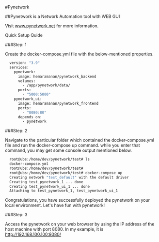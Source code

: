 #Pynetwork

##Pynetwork is a Network Automation tool with WEB GUI

Visit www.pynetwork.net for more information.


Quick Setup Quide

###Step: 1

Create the docker-compose.yml file with the below-mentioned properties.
  
```sh
  version: "3.9"
  services:
    pynetwork:
      image: hemaramanan/pynetwork_backend
      volumes:
        - /app/pynetwork/data/
      ports:
        - "5000:5000"
    pynetwork_ui:
      image: hemaramanan/pynetwork_frontend
      ports:
        - "8080:80"
      depends_on:
        - pynetwork
```

###Step: 2

Navigate to the particular folder which contained the docker-compose.yml file and run the docker-compose up command. while you enter that command, you may get some console output mentioned below.

```sh
  root@ubs:/home/dev/pynetwork/test# ls
  docker-compose.yml
  root@ubs:/home/dev/pynetwork/test# 
  root@ubs:/home/dev/pynetwork/test# docker-compose up
  Creating network "test_default" with the default driver
  Creating test_pynetwork_1 ... done
  Creating test_pynetwork_ui_1 ... done
  Attaching to test_pynetwork_1, test_pynetwork_ui_1
```

Congratulations, you have successfully deployed the pynetwork on your local environment. Let's have fun with pynetwork!

###Step: 3

Access the pynetwork on your web browser by using the IP address of the host machine with port 8080. In my example, it is http://192.168.100.100:8080/ 